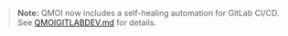 > **Note:** QMOI now includes a self-healing automation for GitLab CI/CD. See [QMOIGITLABDEV.md](./QMOIGITLABDEV.md) for details.

